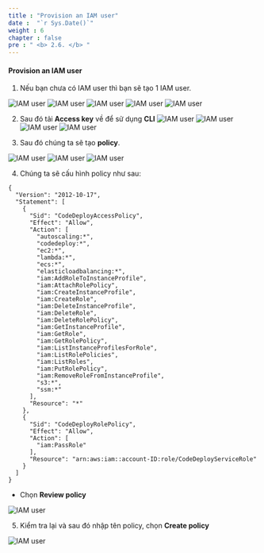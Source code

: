 ```yaml
---
title : "Provision an IAM user"
date :  "`r Sys.Date()`" 
weight : 6
chapter : false
pre : " <b> 2.6. </b> "
---
```


#### Provision an IAM user

1. Nếu bạn chưa có IAM user thì bạn sẽ tạo 1 IAM user.

![IAM user](/images/2/2.6/1.png)
![IAM user](/images/2/2.6/2.png)
![IAM user](/images/2/2.6/3.png)
![IAM user](/images/2/2.6/4.png)
![IAM user](/images/2/2.6/5.png)

2. Sau đó tải **Access key** về để sử dụng **CLI**
![IAM user](/images/2/2.6/6.png)
![IAM user](/images/2/2.6/7.png)
![IAM user](/images/2/2.6/8.png)
![IAM user](/images/2/2.6/9.png)

3. Sau đó chúng ta sẽ tạo **policy**.

![IAM user](/images/2/2.6/14.png)
![IAM user](/images/2/2.6/10.png)
![IAM user](/images/2/2.6/11.png)

4. Chúng ta sẽ cấu hình policy như sau:

```
{
  "Version": "2012-10-17",
  "Statement": [
    {
      "Sid": "CodeDeployAccessPolicy",
      "Effect": "Allow",
      "Action": [
        "autoscaling:*",
        "codedeploy:*",
        "ec2:*",
        "lambda:*",
        "ecs:*",
        "elasticloadbalancing:*",
        "iam:AddRoleToInstanceProfile",
        "iam:AttachRolePolicy",
        "iam:CreateInstanceProfile",
        "iam:CreateRole",
        "iam:DeleteInstanceProfile",
        "iam:DeleteRole",
        "iam:DeleteRolePolicy",
        "iam:GetInstanceProfile",
        "iam:GetRole",
        "iam:GetRolePolicy",
        "iam:ListInstanceProfilesForRole",
        "iam:ListRolePolicies",
        "iam:ListRoles",
        "iam:PutRolePolicy",
        "iam:RemoveRoleFromInstanceProfile",
        "s3:*",
        "ssm:*"
      ],
      "Resource": "*"
    },
    {
      "Sid": "CodeDeployRolePolicy",
      "Effect": "Allow",
      "Action": [
        "iam:PassRole"
      ],
      "Resource": "arn:aws:iam::account-ID:role/CodeDeployServiceRole"
    }
  ]
}
```

- Chọn **Review policy**

![IAM user](/images/2/2.6/12.png)

5. Kiểm tra lại và sau đó nhập tên policy, chọn **Create policy**

![IAM user](/images/2/2.6/13.png)